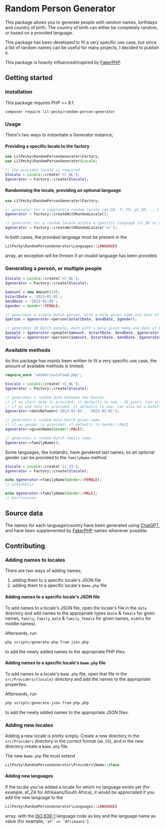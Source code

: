 # Random Person Generator

This package allows you to generate people with random names, birthdays and country of birth. The country of birth can
either be completely random, or based on a provided language.

This package has been developed to fit a very specific use case, but since a list of random names can be useful for many
projects, I decided to publish it.

This package is heavily influenced/inspired by [FakerPHP](https://github.com/FakerPHP/Faker).

## Getting started

### Installation

This package requires PHP >= 8.1.

`composer require lil-pecky/random-person-generator`

### Usage

There's two ways to instantiate a Generator instance;

#### Providing a specific locale to the factory

```php
use LilPecky\RandomPersonGenerator\Factory;
use LilPecky\RandomPersonGenerator\Locale;

// the provided locale is required
$locale = Locale::create('nl_NL');
$generator = Factory::create($locale);
```

#### Randomising the locale, providing an optional language

```php
use LilPecky\RandomPersonGenerator\Factory;

// generator for a completely random locale (en_GB, fr_FR, pt_BR, ...)
$generator = Factory::createWithRandomLocale(); 

// generator for a random locale within a specific language (nl_BE or nl_NL)
$generator = Factory::createWithRandomLocale('nl'); 
```

In both cases, the provided language must be present in the

```php
LilPecky\RandomPersonGenerator\Languages::LANGUAGES
```

array, an exception will be thrown if an invalid language has been provided.

### Generating a person, or multiple people

```php
$locale = Locale::create('nl_NL');
$generator = Factory::create($locale);

$amount = new Amount(10);
$startDate = '2013-01-01';
$endDate = '2023-01-01';
$gender = Gender::FEMALE;

// generates a single Dutch person, with a male given name and date of birth between $startDate and $endDate
$person = $generator->person($startDate, $endDate, $gender);

// generates 10 Dutch people, each with a male given name and date of birth between $startDate and $endDate
$people = $generator->people($amount, $startDate, $endDate, $generator);
$people = $generator->persons($amount, $startDate, $endDate, $generator);
```

### Available methods

As this package has mainly been written to fit a very specific use case, the amount of available methods is limited;

```php
require_once 'vendor/autoload.php';

$locale = Locale::create('nl_NL');
$generator = Factory::create($locale);

// generates a random date between two bounds.
// if no start date is provided, it defaults to now - 30 years. Can also be a DateTimeImmutable object
// if no end date is provided, it defaults to now. Can also be a DateTimeImmutable object
$generator->dateBetween('2013-01-01', '2023-01-01');

// generates a random male Dutch given name
// if no gender is provided, it defaults to Gender::MALE 
$generator->givenName(Gender::MALE); 

// generates a random Dutch family name
$generator->familyName();
```

Some languages, like Icelandic, have gendered last names, so an optional gender can be provided to the `familyName`
method

```php
$locale = Locale::create('is_IS');
$generator = Factory::create($locale);

echo $generator->familyName(Gender::FEMALE);
// Eiðsdóttir

echo $generator->familyName(Gender::MALE);
// Þorfinnsson
```

## Source data

The names for each language/country have been generated using [ChatGPT](https://chat.openai.com/chat), and have been
supplemented by [FakerPHP](https://github.com/FakerPHP/Faker) names whenever possible.

## Contributing

### Adding names to locales

There are two ways of adding names;

1. adding them to a specific locale's JSON file
2. adding them to a specific locale's `Name.php` file

#### Adding names to a specific locale's JSON file

To add names to a locale's JSON file, open the locale's file in the `data` directory and add names to the appropriate
types (`male` & `female` for given names, `family`, `family_male` & `family_female` for given names, `middle` for middle
names).

Afterwards, run

```php
php scripts/generate-php-from-json.php
```

to add the newly added names to the appropriate PHP files.

#### Adding names to a specific locale's `Name.php` file

To add names to a locale's `Name.php` file, open that file in the `src/Providers/{locale}` directory and add the names
to the appropriate properties.

Afterwards, run

```php
php scripts/generate-json-from-php.php
```

to add the newly added names to the appropriate JSON files.

### Adding new locales

Adding a new locale is pretty simply. Create a new directory in the `src/Providers` directory in the correct
format (`ab_CD`), and in the new directory create a `Name.php` file.

The new `Name.php` file must extend

```php
LilPecky\RandomPersonGenerator\Providers\Name::class
```

#### Adding new languages

If the locale you've added a locale for which no language exists yet (for example, af_ZA for Afrikaans/South Africa), it
would be appreciated if you add the new language to the

```php
LilPecky\RandomPersonGenerator\Languages::LANGUAGES
```

array, with the [ISO 639-1](https://en.wikipedia.org/wiki/ISO_639-1) language code as key and the language name as
value (for example, `'af' => 'Afrikaans'`).

